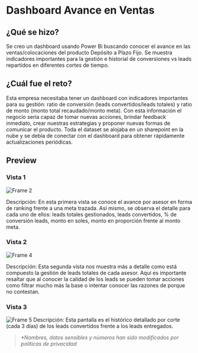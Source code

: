 # Dashboard Avance en Ventas

## **¿Qué se hizo?** 
Se creo un dashboard usando Power Bi buscando conocer el avance en las ventas/colocaciones del producto Depósito a Plazo Fijo. Se muestra indicadores importantes para la gestión e historial de conversiones vs leads repartidos en diferentes cortes de tiempo.
## **¿Cuál fue el reto?**
Esta empresa necesitaba tener un dashboard con indicadores importantes para su gestión: ratio de conversión (leads convertidos/leads totales) y ratio de monto (monto total recaudado/monto meta). Con esta información el negocio sería capaz de tomar nuevas acciones, brindar feedback inmediato, crear nuestras estrategias y proponer nuevas formas de comunicar el producto. Toda el dataset se alojaba en un sharepoint en la nube y se debía de conectar con el dashboard para obtener rápidamente actualizaciones periódicas.
## **Preview**
### Vista 1

![Frame 2](https://github.com/renzo-plasencia/dashboard-ventas-avance/assets/148007927/653001cc-6a9c-4f4d-92a5-b6ad7b7ea215)

Descripción: En esta primera vista se conoce el avance por asesor en forma de ranking frente a una meta trazada. Así mismo, se observa el detalle para cada uno de ellos: leads totales gestionados, leads convertidos, % de conversión leads, monto en soles, monto en proporción frente al monto meta.

### Vista 2
![Frame 4](https://github.com/renzo-plasencia/dashboard-ventas-avance/assets/148007927/42b5067e-eae9-480d-90ef-a3f33be47980)

Descripción: Esta segunda vista nos muestra más a detalle como está compuesto la gestión de leads totales de cada asesor. Aquí es importante resaltar que al conocer la calidad de los leads se pueden tomar acciones como filtrar mucho más la base o intentar conocer las razones de porque no contestan.

### Vista 3
![Frame 5](https://github.com/renzo-plasencia/dashboard-ventas-avance/assets/148007927/ac66f541-a901-4472-96f6-253b83b1c709)
Descripción: Esta pantalla es el histórico detallado por corte (cada 3 días) de los leads convertidos frente a los leads entregados.

> _*Nombres, datos sensibles y números han sido modificados por políticas de privacidad_
